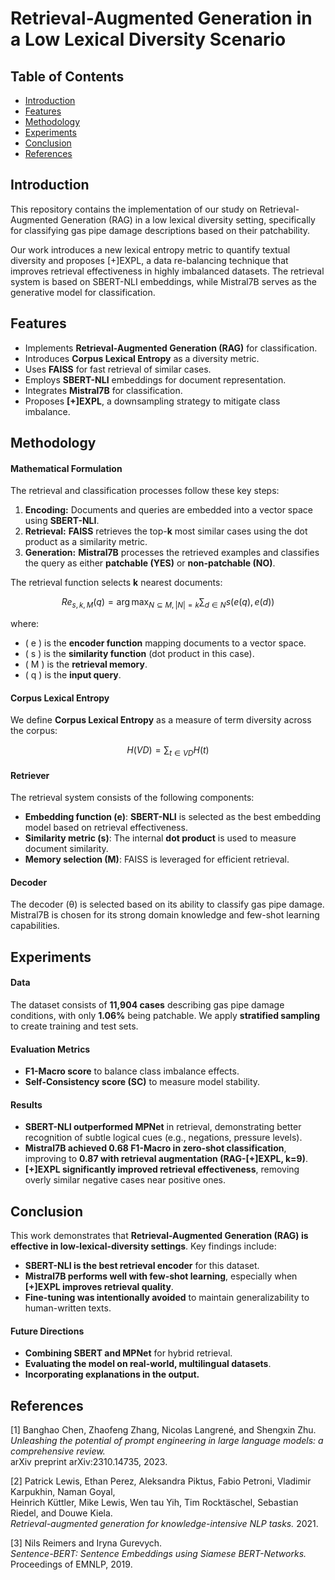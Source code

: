 # Retrieval-Augmented Generation in a Low Lexical Diversity Scenario
## Table of Contents  
- [Introduction](#introduction)  
- [Features](#features)  
- [Methodology](#methodology)  
- [Experiments](#experiments)   
- [Conclusion](#conclusion)   
- [References](#references)  
## Introduction
This repository contains the implementation of our study on Retrieval-Augmented Generation (RAG) in a low lexical diversity setting, specifically for classifying gas pipe damage descriptions based on their patchability.

Our work introduces a new lexical entropy metric to quantify textual diversity and proposes [+]EXPL, a data re-balancing technique that improves retrieval effectiveness in highly imbalanced datasets. The retrieval system is based on SBERT-NLI embeddings, while Mistral7B serves as the generative model for classification.

## Features
- Implements **Retrieval-Augmented Generation (RAG)** for classification.
- Introduces **Corpus Lexical Entropy** as a diversity metric.
- Uses **FAISS** for fast retrieval of similar cases.
- Employs **SBERT-NLI** embeddings for document representation.
- Integrates **Mistral7B** for classification.
- Proposes **[+]EXPL**, a downsampling strategy to mitigate class imbalance.

## Methodology

#### Mathematical Formulation

The retrieval and classification processes follow these key steps:

1. **Encoding:** Documents and queries are embedded into a vector space using **SBERT-NLI**.
2. **Retrieval:** **FAISS** retrieves the top-**k** most similar cases using the dot product as a similarity metric.
3. **Generation:** **Mistral7B** processes the retrieved examples and classifies the query as either **patchable (YES)** or **non-patchable (NO)**.

The retrieval function selects **k** nearest documents:

$$
Re_{s,k,M} (q) = \arg\max_{N \subseteq M, |N| = k} \sum_{d \in N} s(e(q), e(d))
$$

where:
- \( e \) is the **encoder function** mapping documents to a vector space.
- \( s \) is the **similarity function** (dot product in this case).
- \( M \) is the **retrieval memory**.
- \( q \) is the **input query**.

#### Corpus Lexical Entropy

We define **Corpus Lexical Entropy** as a measure of term diversity across the corpus:

$$
H(VD) = \sum_{t \in VD} H(t)
$$

#### Retriever

The retrieval system consists of the following components:

- **Embedding function (e)**: **SBERT-NLI** is selected as the best embedding model based on retrieval effectiveness.
- **Similarity metric (s)**: The internal **dot product** is used to measure document similarity.
- **Memory selection (M)**: FAISS is leveraged for efficient retrieval.

#### Decoder

The decoder (θ) is selected based on its ability to classify gas pipe damage. Mistral7B is chosen for its strong domain knowledge and few-shot learning capabilities.

## Experiments

#### Data

The dataset consists of **11,904 cases** describing gas pipe damage conditions, with only **1.06%** being patchable. We apply **stratified sampling** to create training and test sets.

#### Evaluation Metrics

- **F1-Macro score** to balance class imbalance effects.
- **Self-Consistency score (SC)** to measure model stability.

#### Results

- **SBERT-NLI outperformed MPNet** in retrieval, demonstrating better recognition of subtle logical cues (e.g., negations, pressure levels).
- **Mistral7B achieved 0.68 F1-Macro in zero-shot classification**, improving to **0.87 with retrieval augmentation (RAG-[+]EXPL, k=9)**.
- **[+]EXPL significantly improved retrieval effectiveness**, removing overly similar negative cases near positive ones.

## Conclusion

This work demonstrates that **Retrieval-Augmented Generation (RAG) is effective in low-lexical-diversity settings**. Key findings include:

- **SBERT-NLI is the best retrieval encoder** for this dataset.
- **Mistral7B performs well with few-shot learning**, especially when **[+]EXPL improves retrieval quality**.
- **Fine-tuning was intentionally avoided** to maintain generalizability to human-written texts.

#### Future Directions

- **Combining SBERT and MPNet** for hybrid retrieval.
- **Evaluating the model on real-world, multilingual datasets**.
- **Incorporating explanations in the output.**

## References

[1] Banghao Chen, Zhaofeng Zhang, Nicolas Langrené, and Shengxin Zhu.  
_Unleashing the potential of prompt engineering in large language models: a comprehensive review._  
arXiv preprint arXiv:2310.14735, 2023.  

[2] Patrick Lewis, Ethan Perez, Aleksandra Piktus, Fabio Petroni, Vladimir Karpukhin, Naman Goyal,  
Heinrich Küttler, Mike Lewis, Wen tau Yih, Tim Rocktäschel, Sebastian Riedel, and Douwe Kiela.  
_Retrieval-augmented generation for knowledge-intensive NLP tasks._ 2021.  

[3] Nils Reimers and Iryna Gurevych.  
_Sentence-BERT: Sentence Embeddings using Siamese BERT-Networks._  
Proceedings of EMNLP, 2019.  
